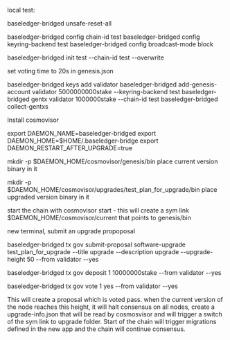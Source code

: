 local test:

baseledger-bridged unsafe-reset-all

baseledger-bridged config chain-id test
baseledger-bridged config keyring-backend test
baseledger-bridged config broadcast-mode block

baseledger-bridged init test --chain-id test --overwrite

set voting time to 20s in genesis.json

baseledger-bridged keys add validator
baseledger-bridged add-genesis-account validator 5000000000stake --keyring-backend test
baseledger-bridged gentx validator 1000000stake --chain-id test
baseledger-bridged collect-gentxs

Install cosmovisor

export DAEMON_NAME=baseledger-bridged
export DAEMON_HOME=$HOME/.baseledger-bridge
export DAEMON_RESTART_AFTER_UPGRADE=true

mkdir -p $DAEMON_HOME/cosmovisor/genesis/bin
place current version binary in it

mkdir -p $DAEMON_HOME/cosmovisor/upgrades/test_plan_for_upgrade/bin
place upgraded version binary in it

start the chain with cosmovisor start - this will create a sym link $DAEMON_HOME/cosmovisor/current that points to genesis/bin

new terminal, submit an upgrade propoposal

baseledger-bridged tx gov submit-proposal software-upgrade test_plan_for_upgrade --title upgrade --description upgrade --upgrade-height 50 --from validator --yes

baseledger-bridged tx gov deposit 1 10000000stake --from validator --yes

baseledger-bridged tx gov vote 1 yes --from validator --yes

This will create a proposal which is voted pass. when the current version of the node reaches this height, it will halt consensus on all nodes, create a upgrade-info.json that will be read by cosmosvisor and will trigger a switch of the sym link to upgrade folder. Start of the chain will trigger migrations defined in the new app and the chain will continue consensus. 